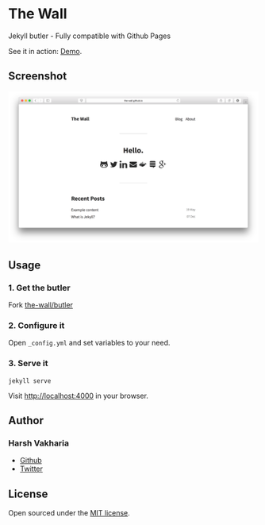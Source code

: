 # The Wall

Jekyll butler - Fully compatible with Github Pages

See it in action: [Demo](http://the-wall.github.io).


## Screenshot

![The Wall](https://raw.githubusercontent.com/the-wall/the-wall.github.io/master/screenshot.png)


## Usage


### 1. Get the butler

Fork [the-wall/butler](https://github.com/the-wall/butler)


### 2. Configure it

Open `_config.yml` and set variables to your need.


### 3. Serve it

    jekyll serve

Visit <http://localhost:4000> in your browser.


## Author


### Harsh Vakharia

  - [Github](https://github.com/harshjv)
  - [Twitter](https://twitter.com/harshjv)


## License

Open sourced under the [MIT license](LICENSE).